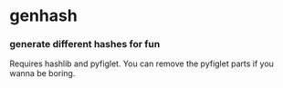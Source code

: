 # genhash
### generate different hashes for fun
Requires hashlib and pyfiglet. 
You can remove the pyfiglet parts if you wanna be boring.
